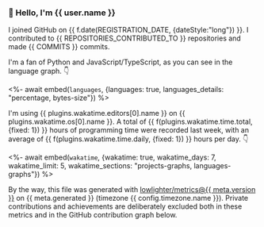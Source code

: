 ### 👋 Hello, I'm {{ user.name }}

I joined GitHub on {{ f.date(REGISTRATION_DATE, {dateStyle:"long"}) }}.
I contributed to {{ REPOSITORIES_CONTRIBUTED_TO }} repositories and made {{ COMMITS }} commits.

I'm a fan of Python and JavaScript/TypeScript, as you can see in the language graph. 👇

<%- await embed(`languages`, {languages: true, languages_details: "percentage, bytes-size"}) %>

I'm using {{ plugins.wakatime.editors[0].name }} on {{ plugins.wakatime.os[0].name }}.
A total of {{ f(plugins.wakatime.time.total, {fixed: 1}) }} hours of programming time were recorded last week,
with an average of {{ f(plugins.wakatime.time.daily, {fixed: 1}) }} hours per day. 👇

<%- await embed(`wakatime`, {wakatime: true, wakatime_days: 7, wakatime_limit: 5, wakatime_sections: "projects-graphs, languages-graphs"}) %>

By the way, this file was generated with
[lowlighter/metrics@{{ meta.version }}](https://github.com/lowlighter/metrics)
on {{ meta.generated }} (timezone {{ config.timezone.name }}).
Private contributions and achievements are deliberately excluded both in these metrics and in the GitHub contribution graph below.
